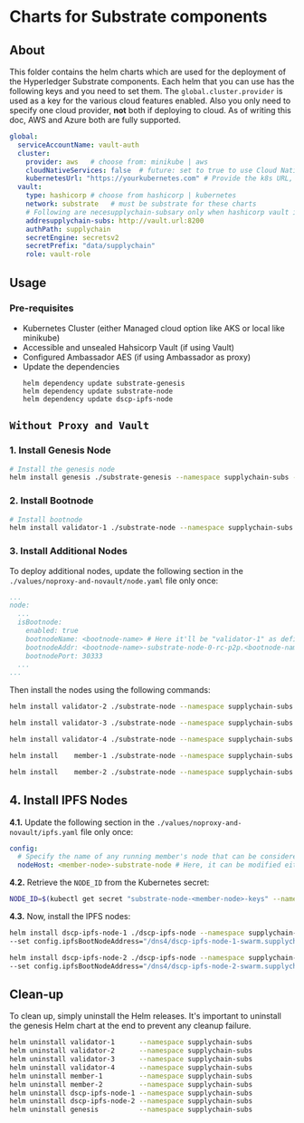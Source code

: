 [//]: # (##############################################################################################)
[//]: # (Copyright Accenture. All Rights Reserved.)
[//]: # (SPDX-License-Identifier: Apache-2.0)
[//]: # (##############################################################################################)

# Charts for Substrate components

## About
This folder contains the helm charts which are used for the deployment of the Hyperledger Substrate components. Each helm that you can use has the following keys and you need to set them. The `global.cluster.provider` is used as a key for the various cloud features enabled. Also you only need to specify one cloud provider, **not** both if deploying to cloud. As of writing this doc, AWS and Azure both are fully supported.

```yaml
global:
  serviceAccountName: vault-auth
  cluster:
    provider: aws   # choose from: minikube | aws
    cloudNativeServices: false  # future: set to true to use Cloud Native Services 
    kubernetesUrl: "https://yourkubernetes.com" # Provide the k8s URL, ignore if not using Hashicorp Vault
  vault:
    type: hashicorp # choose from hashicorp | kubernetes
    network: substrate   # must be substrate for these charts
    # Following are necesupplychain-subsary only when hashicorp vault is used.
    addresupplychain-subs: http://vault.url:8200
    authPath: supplychain
    secretEngine: secretsv2
    secretPrefix: "data/supplychain"
    role: vault-role
```

## Usage

### Pre-requisites

- Kubernetes Cluster (either Managed cloud option like AKS or local like minikube)
- Accessible and unsealed Hahsicorp Vault (if using Vault)
- Configured Ambassador AES (if using Ambassador as proxy)
- Update the dependencies
  ```
  helm dependency update substrate-genesis
  helm dependency update substrate-node
  helm dependency update dscp-ipfs-node
  ```


## `Without Proxy and Vault`

### 1. Install Genesis Node
```bash
# Install the genesis node
helm install genesis ./substrate-genesis --namespace supplychain-subs --create-namespace --values ./values/noproxy-and-novault/genesis.yaml
```

### 2. Install Bootnode
```bash
# Install bootnode
helm install validator-1 ./substrate-node --namespace supplychain-subs --values ./values/noproxy-and-novault/node.yaml --set node.isBootnode.enabled=false
```

### 3. Install Additional Nodes

To deploy additional nodes, update the following section in the `./values/noproxy-and-novault/node.yaml` file only once:
```yaml
...
node:
  ...
  isBootnode:
    enabled: true
    bootnodeName: <bootnode-name> # Here it'll be "validator-1" as defined above
    bootnodeAddr: <bootnode-name>-substrate-node-0-rc-p2p.<bootnode-namespace> # Supporting no-proxy as of now. TODO: enable proxy method.
    bootnodePort: 30333
  ...
...
```
Then install the nodes using the following commands:
```bash
helm install validator-2 ./substrate-node --namespace supplychain-subs --values ./values/noproxy-and-novault/node.yaml

helm install validator-3 ./substrate-node --namespace supplychain-subs --values ./values/noproxy-and-novault/node.yaml

helm install validator-4 ./substrate-node --namespace supplychain-subs --values ./values/noproxy-and-novault/node.yaml

helm install    member-1 ./substrate-node --namespace supplychain-subs --values ./values/noproxy-and-novault/node.yaml --set node.role=full

helm install    member-2 ./substrate-node --namespace supplychain-subs --values ./values/noproxy-and-novault/node.yaml --set node.role=full

```
## 4. Install IPFS Nodes

**4.1.** Update the following section in the `./values/noproxy-and-novault/ipfs.yaml` file only once:

```yaml
config:
  # Specify the name of any running member's node that can be considered as a bootnode for the current IPFS node.
  nodeHost: <member-node>-substrate-node # Here, it can be modified either as member-1-substrate-node or member-2-substrate-node
```

**4.2.** Retrieve the `NODE_ID` from the Kubernetes secret:

```bash
NODE_ID=$(kubectl get secret "substrate-node-<member-node>-keys" --namespace supplychain-subs -o jsonpath="{.data['substrate-node-keys']}" | base64 -d | jq -r '.data.node_id')
```

**4.3.** Now, install the IPFS nodes:

```bash
helm install dscp-ipfs-node-1 ./dscp-ipfs-node --namespace supplychain-subs --values ./values/noproxy-and-novault/ipfs.yaml \
--set config.ipfsBootNodeAddress="/dns4/dscp-ipfs-node-1-swarm.supplychain-subs/tcp/4001/p2p/$NODE_ID"

helm install dscp-ipfs-node-2 ./dscp-ipfs-node --namespace supplychain-subs --values ./values/noproxy-and-novault/ipfs.yaml \
--set config.ipfsBootNodeAddress="/dns4/dscp-ipfs-node-2-swarm.supplychain-subs/tcp/4001/p2p/$NODE_ID"
```

## Clean-up

To clean up, simply uninstall the Helm releases. It's important to uninstall the genesis Helm chart at the end to prevent any cleanup failure.
```bash
helm uninstall validator-1      --namespace supplychain-subs
helm uninstall validator-2      --namespace supplychain-subs
helm uninstall validator-3      --namespace supplychain-subs
helm uninstall validator-4      --namespace supplychain-subs
helm uninstall member-1         --namespace supplychain-subs
helm uninstall member-2         --namespace supplychain-subs
helm uninstall dscp-ipfs-node-1 --namespace supplychain-subs
helm uninstall dscp-ipfs-node-2 --namespace supplychain-subs
helm uninstall genesis          --namespace supplychain-subs
```
